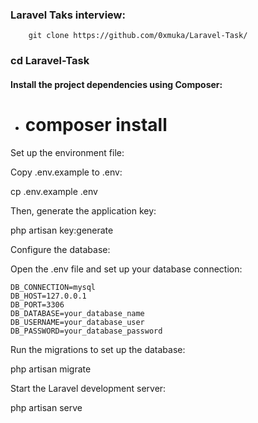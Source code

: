 ### Laravel Taks interview:

```
    git clone https://github.com/0xmuka/Laravel-Task/

```

### cd Laravel-Task

#### Install the project dependencies using Composer:

- # composer install

Set up the environment file:

Copy .env.example to .env:

cp .env.example .env

Then, generate the application key:

php artisan key:generate

Configure the database:

Open the .env file and set up your database connection:
```
DB_CONNECTION=mysql
DB_HOST=127.0.0.1
DB_PORT=3306
DB_DATABASE=your_database_name
DB_USERNAME=your_database_user
DB_PASSWORD=your_database_password
```

Run the migrations to set up the database:

php artisan migrate

Start the Laravel development server:

php artisan serve
